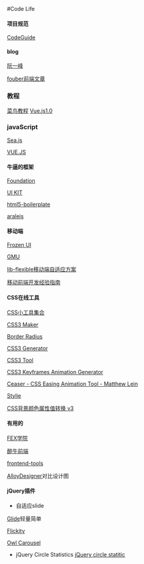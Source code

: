 #Code Life

#### 项目规范
<a href="http://alloyteam.github.io/CodeGuide/" target="_blank">CodeGuide</a>

#### blog
<a href="http://www.ruanyifeng.com/blog">阮一峰</a>

<a href="https://github.com/fouber/blog">fouber前端文章</a>

### 教程
<a href="http://www.runoob.com/">菜鸟教程</a>
<a href="https://laravist.com/series/vue-js-1-0-in-action-series">Vue.js1.0</a>

### javaScript
<a href="http://island205.github.io/HelloSea.js/index.html">Sea.js</a>

<a href="http://cn.vuejs.org/">VUE.JS</a>

#### 牛逼的框架
<a href="http://www.foundcss.com/">Foundation</a>

<a href="http://getuikit.com/">UI KIT</a>

<a href="https://github.com/h5bp/html5-boilerplate">html5-boilerplate</a>

<a href="https://github.com/aralejs/aralejs.org/">aralejs</a>

#### 移动端
<a href="http://frozenui.github.io/">Frozen UI</a>

<a href="https://github.com/fex-team/GMU">GMU</a>

<a href="https://github.com/amfe/lib-flexible">lib-flexible移动端自适应方案</a>

<a href="https://github.com/doyoe/trip">移动前端开发经验指南</a>

#### CSS在线工具
<a href="http://linxz.github.io/tianyizone/">CSS小工具集合</a>

<a href="http://www.cnblogs.com/lhb25/archive/2012/09/27/10-css3-online-generator-tools.html">CSS3 Maker</a>

<a href="http://border-radius.com/">Border Radius</a>

<a href="http://css3generator.com/">CSS3 Generator</a>

<a href="http://westciv.com/tools/gradients/">CSS3 Tool</a>

<a href="http://cssanimate.com/">CSS3 Keyframes Animation Generator</a>

<a href="http://matthewlein.com/ceaser/">Ceaser - CSS Easing Animation Tool - Matthew Lein</a>

<a href="https://jeremyckahn.github.io/stylie/">Stylie</a>

<a href="http://labs.pufen.net/my_collection/hex_change.html">CSS背景颜色属性值转换 v3</a>

#### 有用的
<a href="https://github.com/leeethe/fex-edu">FEX学院</a>

<a href="http://f2er.club/">醉牛前端</a>

<a href="http://fredsarmento.me/frontend-tools/">frontend-tools</a>

<a href="http://alloyteam.github.io/AlloyDesigner/">AlloyDesigner</a>对比设计图

#### jQuery插件
* 自适应slide

<a href="https://github.com/jedrzejchalubek/Glide.js">Glide</a>轻量简单

<a href="https://github.com/metafizzy/flickity">Flickity</a>

<a href="https://github.com/smashingboxes/OwlCarousel2">Owl Carousel</a>

* jQuery Circle Statistics
<a href="https://github.com/pguso/jquery-plugin-circliful">jQuery circle statitic</a>
